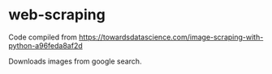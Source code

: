 # web-scraping

Code compiled from https://towardsdatascience.com/image-scraping-with-python-a96feda8af2d

Downloads images from google search.
